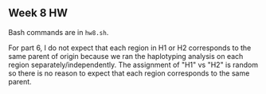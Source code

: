 ## Week 8 HW

Bash commands are in `hw8.sh`.

For part 6, I do not expect that each region in H1 or H2 corresponds to the same parent of origin because we ran the haplotyping analysis on each region separately/independently. The assignment of "H1" vs "H2" is random so there is no reason to expect that each region corresponds to the same parent.